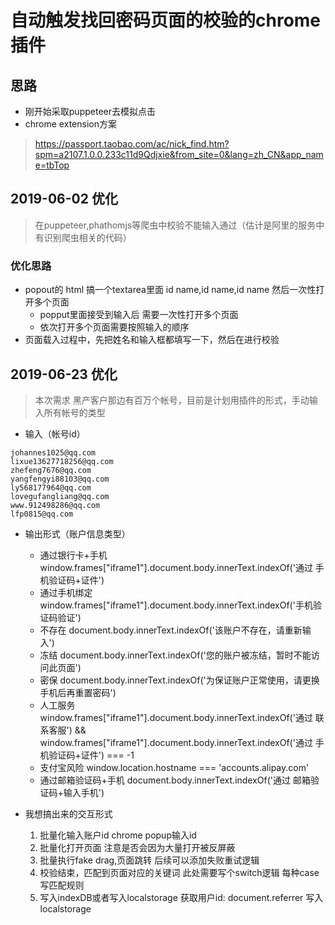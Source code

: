 # 自动触发找回密码页面的校验的chrome插件
## 思路
- 刚开始采取puppeteer去模拟点击
- chrome extension方案
> https://passport.taobao.com/ac/nick_find.htm?spm=a2107.1.0.0.233c11d9Qdjxie&from_site=0&lang=zh_CN&app_name=tbTop

## 2019-06-02 优化
> 在puppeteer,phathomjs等爬虫中校验不能输入通过（估计是阿里的服务中有识别爬虫相关的代码）
### 优化思路
- popout的 html 搞一个textarea里面
id name,id name,id name 然后一次性打开多个页面
    - popput里面接受到输入后 需要一次性打开多个页面
    - 依次打开多个页面需要按照输入的顺序
- 页面载入过程中，先把姓名和输入框都填写一下，然后在进行校验


## 2019-06-23 优化
> 本次需求
黑产客户那边有百万个帐号，目前是计划用插件的形式，手动输入所有帐号的类型
- 输入（帐号id）
```
johannes1025@qq.com
lixue13627718256@qq.com
zhefeng7676@qq.com
yangfengyi88103@qq.com
ly568177964@qq.com
lovegufangliang@qq.com
www.912498286@qq.com
lfp0815@qq.com
```
- 输出形式（账户信息类型）
    - 通过银行卡+手机
        window.frames["iframe1"].document.body.innerText.indexOf('通过 手机验证码+证件')
    - 通过手机绑定
        window.frames["iframe1"].document.body.innerText.indexOf('手机验证码验证')
    - 不存在
        document.body.innerText.indexOf('该账户不存在，请重新输入')
    - 冻结
        document.body.innerText.indexOf('您的账户被冻结，暂时不能访问此页面')
    - 密保
        document.body.innerText.indexOf('为保证账户正常使用，请更换手机后再重置密码')
    - 人工服务
        window.frames["iframe1"].document.body.innerText.indexOf('通过 联系客服') && window.frames["iframe1"].document.body.innerText.indexOf('通过 手机验证码+证件') === -1
    - 支付宝风险
        window.location.hostname === 'accounts.alipay.com'
    - 通过邮箱验证码+手机
        document.body.innerText.indexOf('通过 邮箱验证码+输入手机')

- 我想搞出来的交互形式
    1. 批量化输入账户id
        chrome popup输入id
    2. 批量化打开页面
        注意是否会因为大量打开被反屏蔽
    3. 批量执行fake drag,页面跳转
        后续可以添加失败重试逻辑
    4. 校验结束，匹配到页面对应的关键词
        此处需要写个switch逻辑 每种case写匹配规则
    5. 写入indexDB或者写入localstorage
        获取用户id: document.referrer
        写入localstorage
